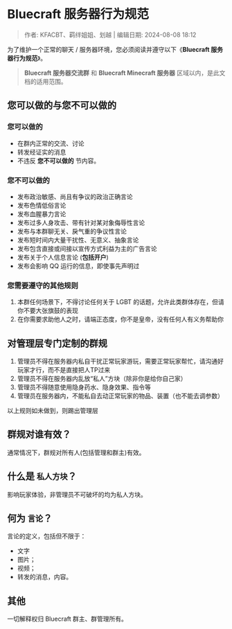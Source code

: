 # Bluecraft 服务器行为规范

> 作者: KFACBT、羁绊姐姐、划越 | 编辑日期: 2024-08-08 18:12

为了维护一个正常的聊天 / 服务器环境，您必须阅读并遵守以下《**Bluecraft 服务器行为规范**》。

> **Bluecraft 服务器交流群** 和 **Bluecraft Minecraft 服务器** 区域以内，是此文档的适用范围。


## 您可以做的与您不可以做的

### 您可以做的

 - 在群内正常的交流、讨论
 - 转发经证实的消息
 - 不违反 **您不可以做的** 节内容。

### 您不可以做的

 - 发布政治敏感、尚且有争议的政治正确言论
 - 发布色情低俗言论
 - 发布血腥暴力言论
 - 发布过多人身攻击、带有针对某对象侮辱性言论
 - 发布与本群聊无关、戾气重的争议性言论
 - 发布短时间内大量干扰性、无意义、抽象言论
 - 发布包含直接或间接以宣传方式利益为主的广告言论
 - 发布关于个人信息言论 (**包括开户**)
 - 发布会影响 QQ 运行的信息，即使事先声明过

### 您需要遵守的其他规则

1. 本群任何场景下，不得讨论任何关于 LGBT 的话题，允许此类群体存在，但请你不要大张旗鼓的表现
2. 在你需要求助他人之时，请端正态度，你不是皇帝，没有任何人有义务帮助你

## 对管理层专门定制的群规

1. 管理员不得在服务器内私自干扰正常玩家游玩，需要正常玩家帮忙，请沟通好玩家才行，而不是直接把人TP过来
2. 管理员不得在服务器内乱放“私人”方块（除非你是给你自己家）
3. 管理员不得随意使用隐身药水、隐身效果、指令等
4. 管理员在服务器内，不能私自去动正常玩家的物品、装置（也不能去调参数）

以上规则如未做到，则踢出管理层

## 群规对谁有效？

通常情况下，群规对所有人(包括管理和群主)有效。

## 什么是 `私人方块`？

影响玩家体验，非管理员不可破坏的均为私人方块。

## 何为 `言论`？

言论的定义，包括但不限于：

 - 文字
 - 图片；
 - 视频；
 - 转发的消息，内容。

## 其他

一切解释权归 Bluecraft 群主、群管理所有。
